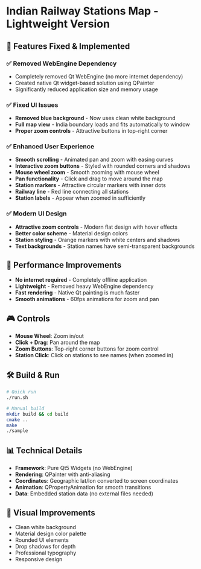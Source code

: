 # Indian Railway Stations Map - Lightweight Version

## 🎯 Features Fixed & Implemented

### ✅ **Removed WebEngine Dependency**
- Completely removed Qt WebEngine (no more internet dependency)
- Created native Qt widget-based solution using QPainter
- Significantly reduced application size and memory usage

### ✅ **Fixed UI Issues**
- **Removed blue background** - Now uses clean white background
- **Full map view** - India boundary loads and fits automatically to window
- **Proper zoom controls** - Attractive buttons in top-right corner

### ✅ **Enhanced User Experience**
- **Smooth scrolling** - Animated pan and zoom with easing curves
- **Interactive zoom buttons** - Styled with rounded corners and shadows
- **Mouse wheel zoom** - Smooth zooming with mouse wheel
- **Pan functionality** - Click and drag to move around the map
- **Station markers** - Attractive circular markers with inner dots
- **Railway line** - Red line connecting all stations
- **Station labels** - Appear when zoomed in sufficiently

### ✅ **Modern UI Design**
- **Attractive zoom controls** - Modern flat design with hover effects
- **Better color scheme** - Material design colors
- **Station styling** - Orange markers with white centers and shadows
- **Text backgrounds** - Station names have semi-transparent backgrounds

## 🚀 **Performance Improvements**
- **No internet required** - Completely offline application
- **Lightweight** - Removed heavy WebEngine dependency
- **Fast rendering** - Native Qt painting is much faster
- **Smooth animations** - 60fps animations for zoom and pan

## 🎮 **Controls**
- **Mouse Wheel**: Zoom in/out
- **Click + Drag**: Pan around the map
- **Zoom Buttons**: Top-right corner buttons for zoom control
- **Station Click**: Click on stations to see names (when zoomed in)

## 🛠️ **Build & Run**
```bash
# Quick run
./run.sh

# Manual build
mkdir build && cd build
cmake ..
make
./sample
```

## 📊 **Technical Details**
- **Framework**: Pure Qt5 Widgets (no WebEngine)
- **Rendering**: QPainter with anti-aliasing
- **Coordinates**: Geographic lat/lon converted to screen coordinates
- **Animation**: QPropertyAnimation for smooth transitions
- **Data**: Embedded station data (no external files needed)

## 🎨 **Visual Improvements**
- Clean white background
- Material design color palette
- Rounded UI elements
- Drop shadows for depth
- Professional typography
- Responsive design